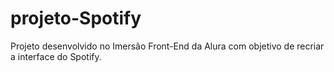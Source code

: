 # projeto-Spotify
Projeto desenvolvido no Imersão Front-End da Alura com objetivo de recriar a interface do Spotify.
